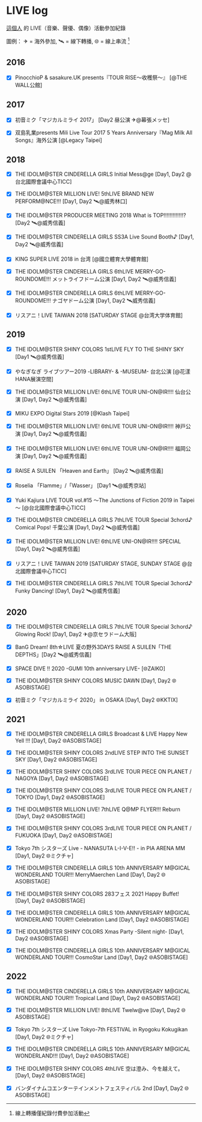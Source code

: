 # LIVE log

[這個人](https://www.plurk.com/TzuLum) 的 LIVE（音樂、聲優、偶像）活動參加紀錄

圖例： ✈ = 海外參加, 🛰 = 線下轉播, 🌐 = 線上串流 [^1]


## 2016

- [x] PinocchioP & sasakure.UK presents『TOUR RISE～收穫祭～』 [@THE WALL公館]


## 2017

- [x] 初音ミク「マジカルミライ 2017」 [Day2 昼公演 ✈@幕張メッセ]
- [x] 双島乳業presents Mili Live Tour 2017 5 Years Anniversary『Mag Milk All Songs』海外公演 [@Legacy Taipei]


## 2018

- [x] THE IDOLM@STER CINDERELLA GIRLS Initial Mess@ge [Day1, Day2 @台北國際會議中心TICC]
- [x] THE IDOLM@STER MILLION LIVE! 5thLIVE BRAND NEW PERFORM@NCE!!! [Day1, Day2 🛰@威秀林口]
- [x] THE IDOLM@STER PRODUCER MEETING 2018 What is TOP!!!!!!!!!!!!!? [Day2 🛰@威秀信義]
- [x] THE IDOLM@STER CINDERELLA GIRLS SS3A Live Sound Booth♪ [Day1, Day2 🛰@威秀信義]
- [x] KING SUPER LIVE 2018 in 台湾 [@國立體育大學體育館]
- [x] THE IDOLM@STER CINDERELLA GIRLS 6thLIVE MERRY-GO-ROUNDOME!!! メットライフドーム公演 [Day1, Day2 🛰@威秀信義]
- [x] THE IDOLM@STER CINDERELLA GIRLS 6thLIVE MERRY-GO-ROUNDOME!!! ナゴヤドーム公演 [Day1, Day2 🛰威秀信義]
- [x] リスアニ！LIVE TAIWAN 2018 [SATURDAY STAGE @台湾大学体育館]


## 2019

- [x] THE IDOLM@STER SHINY COLORS 1stLIVE FLY TO THE SHINY SKY [Day1 🛰@威秀信義]
- [x] やなぎなぎ ライブツアー2019 -LIBRARY- & -MUSEUM- 台北公演 [@花漾HANA展演空間]
- [x] THE IDOLM@STER MILLION LIVE! 6thLIVE TOUR UNI-ON@IR!!!! 仙台公演 [Day1, Day2 🛰@威秀信義]
- [x] MIKU EXPO Digital Stars 2019 [@Klash Taipei]
- [x] THE IDOLM@STER MILLION LIVE! 6thLIVE TOUR UNI-ON@IR!!!! 神戸公演 [Day1, Day2 🛰@威秀信義]
- [x] THE IDOLM@STER MILLION LIVE! 6thLIVE TOUR UNI-ON@IR!!!! 福岡公演 [Day1, Day2 🛰@威秀信義]
- [x] RAISE A SUILEN 「Heaven and Earth」 [Day2 🛰@威秀信義]
- [x] Roselia 「Flamme」/「Wasser」 [Day1 🛰@威秀京站]
- [x] Yuki Kajiura LIVE TOUR vol.#15 ～The Junctions of Fiction 2019 in Taipei～ [@台北國際會議中心TICC]
- [x] THE IDOLM@STER CINDERELLA GIRLS 7thLIVE TOUR Special 3chord♪ Comical Pops! 千葉公演 [Day1, Day2 🛰@威秀信義]
- [x] THE IDOLM@STER MILLION LIVE! 6thLIVE UNI-ON@IR!!!! SPECIAL [Day1, Day2 🛰@威秀信義]
- [x] リスアニ！LIVE TAIWAN 2019 [SATURDAY STAGE, SUNDAY STAGE @台北國際會議中心TICC]
- [x] THE IDOLM@STER CINDERELLA GIRLS 7thLIVE TOUR Special 3chord♪ Funky Dancing! [Day1, Day2 🛰@威秀信義]


## 2020

- [x] THE IDOLM@STER CINDERELLA GIRLS 7thLIVE TOUR Special 3chord♪ Glowing Rock! [Day1, Day2 ✈@京セラドーム大阪]
- [x] BanG Dream! 8th☆LIVE 夏の野外3DAYS RAISE A SUILEN「THE DEPTHS」[Day2 🛰@威秀信義]
- [x] SPACE DIVE !! 2020 -GUMI 10th anniversary LIVE- [🌐ZAIKO]
- [x] THE IDOLM@STER SHINY COLORS MUSIC DAWN [Day1, Day2 🌐ASOBISTAGE]
- [x] 初音ミク「マジカルミライ 2020」 in OSAKA [Day1, Day2 🌐KKTIX]


## 2021

- [x] THE IDOLM@STER CINDERELLA GIRLS Broadcast & LIVE Happy New Yell !!! [Day1, Day2 🌐ASOBISTAGE]
- [x] THE IDOLM@STER SHINY COLORS 2ndLIVE STEP INTO THE SUNSET SKY [Day1, Day2 🌐ASOBISTAGE]
- [x] THE IDOLM@STER SHINY COLORS 3rdLIVE TOUR PIECE ON PLANET / NAGOYA [Day1, Day2 🌐ASOBISTAGE]
- [x] THE IDOLM@STER SHINY COLORS 3rdLIVE TOUR PIECE ON PLANET / TOKYO [Day1, Day2 🌐ASOBISTAGE]
- [x] THE IDOLM@STER MILLION LIVE! 7thLIVE Q@MP FLYER!!! Reburn [Day1, Day2 🌐ASOBISTAGE]
- [x] THE IDOLM@STER SHINY COLORS 3rdLIVE TOUR PIECE ON PLANET / FUKUOKA [Day1, Day2 🌐ASOBISTAGE]
- [x] Tokyo 7th シスターズ Live - NANASUTA L-I-V-E!! - in PIA ARENA MM [Day1, Day2 🌐ミクチャ]
- [x] THE IDOLM@STER CINDERELLA GIRLS 10th ANNIVERSARY M@GICAL WONDERLAND TOUR!!! MerryMaerchen Land [Day1, Day2 🌐ASOBISTAGE]
- [x] THE IDOLM@STER SHINY COLORS 283フェス 2021 Happy Buffet! [Day1, Day2 🌐ASOBISTAGE]
- [x] THE IDOLM@STER CINDERELLA GIRLS 10th ANNIVERSARY M@GICAL WONDERLAND TOUR!!! Celebration Land [Day1, Day2 🌐ASOBISTAGE]
- [x] THE IDOLM@STER SHINY COLORS Xmas Party -Silent night- [Day1, Day2 🌐ASOBISTAGE]
- [x] THE IDOLM@STER CINDERELLA GIRLS 10th ANNIVERSARY M@GICAL WONDERLAND TOUR!!! CosmoStar Land [Day1, Day2 🌐ASOBISTAGE]



## 2022

- [x] THE IDOLM@STER CINDERELLA GIRLS 10th ANNIVERSARY M@GICAL WONDERLAND TOUR!!! Tropical Land [Day1, Day2 🌐ASOBISTAGE]
- [x] THE IDOLM@STER MILLION LIVE! 8thLIVE Twelw@ve [Day1, Day2 🌐ASOBISTAGE]
- [x] Tokyo 7th シスターズ Live Tokyo-7th FESTIVAL in Ryogoku Kokugikan [Day1, Day2 🌐ミクチャ]
- [x] THE IDOLM@STER CINDERELLA GIRLS 10th ANNIVERSARY M@GICAL WONDERLAND!!! [Day1, Day2 🌐ASOBISTAGE]
- [x] THE IDOLM@STER SHINY COLORS 4thLIVE 空は澄み、今を越えて。 [Day1, Day2 🌐ASOBISTAGE]
- [x] バンダイナムコエンターテインメントフェスティバル 2nd [Day1, Day2 🌐ASOBISTAGE]


[^1]: 線上轉播僅紀錄付費參加活動
